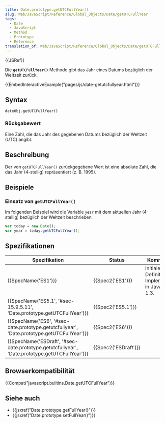 ```yaml
---
title: Date.prototype.getUTCFullYear()
slug: Web/JavaScript/Reference/Global_Objects/Date/getUTCFullYear
tags:
  - Date
  - JavaScript
  - Method
  - Prototype
  - Reference
translation_of: Web/JavaScript/Reference/Global_Objects/Date/getUTCFullYear
---
```

{{JSRef}}

Die **`getUTCFullYear()`** Methode gibt das Jahr eines Datums bezüglich der Weltzeit zurück.

{{EmbedInteractiveExample("pages/js/date-getutcfullyear.html")}}

## Syntax

    dateObj.getUTCFullYear()

### Rückgabewert

Eine Zahl, die das Jahr des gegebenen Datums bezüglich der Weltzeit (UTC) angibt.

## Beschreibung

Der von `getUTCFullYear()` zurückgegebene Wert ist eine absolute Zahl, die das Jahr (4-stellig) repräsentiert (z. B. 1995).

## Beispiele

### Einsatz von `getUTCFullYear()`

Im folgenden Beispiel wird die Variable `year` mit dem aktuellen Jahr (4-stellig) bezüglich der Weltzeit beschrieben.

```js
var today = new Date();
var year = today.getUTCFullYear();
```

## Spezifikationen

| Spezifikation                                                                                                                | Status                       | Kommentar                                             |
| ---------------------------------------------------------------------------------------------------------------------------- | ---------------------------- | ----------------------------------------------------- |
| {{SpecName('ES1')}}                                                                                                     | {{Spec2('ES1')}}         | Initiale Definition. Implementiert in JavaScript 1.3. |
| {{SpecName('ES5.1', '#sec-15.9.5.11', 'Date.prototype.getUTCFullYear')}}                             | {{Spec2('ES5.1')}}     |                                                       |
| {{SpecName('ES6', '#sec-date.prototype.getutcfullyear', 'Date.prototype.getUTCFullYear')}}     | {{Spec2('ES6')}}         |                                                       |
| {{SpecName('ESDraft', '#sec-date.prototype.getutcfullyear', 'Date.prototype.getUTCFullYear')}} | {{Spec2('ESDraft')}} |                                                       |

## Browserkompatibilität

{{Compat("javascript.builtins.Date.getUTCFullYear")}}

## Siehe auch

- {{jsxref("Date.prototype.getFullYear()")}}
- {{jsxref("Date.prototype.setFullYear()")}}
